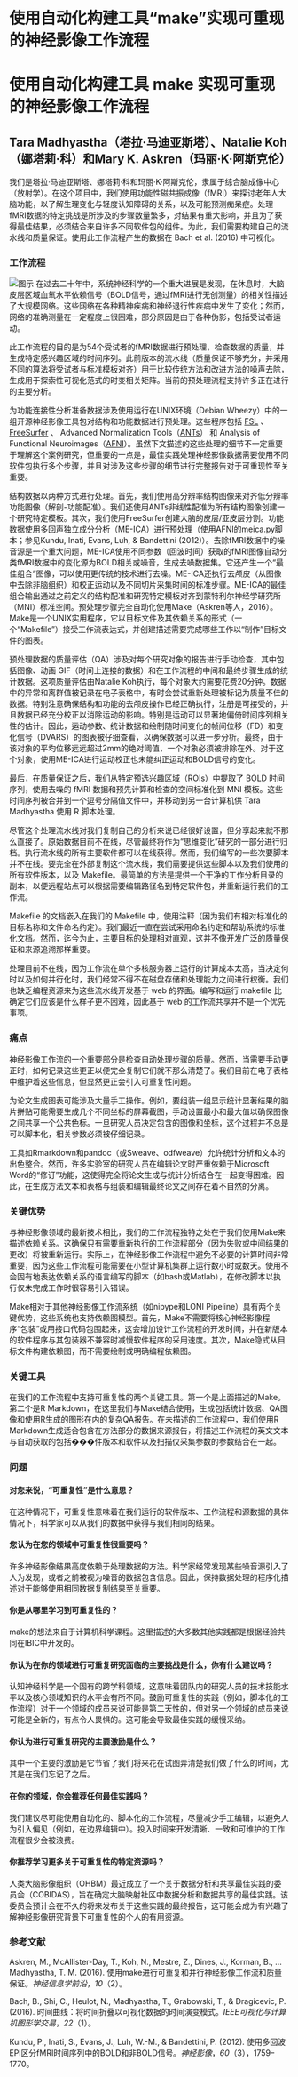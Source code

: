 # 使用自动化构建工具“make”实现可重现的神经影像工作流程

# 使用自动化构建工具 make 实现可重现的神经影像工作流程

## Tara Madhyastha（塔拉·马迪亚斯塔）、Natalie Koh（娜塔莉·科）和Mary K. Askren（玛丽·K·阿斯克伦）

我们是塔拉·马迪亚斯塔、娜塔莉·科和玛丽·K·阿斯克伦，隶属于综合脑成像中心（放射学）。在这个项目中，我们使用功能性磁共振成像（fMRI）来探讨老年人大脑功能，以了解生理变化与轻度认知障碍的关系，以及可能预测痴呆症。处理fMRI数据的特定挑战是所涉及的步骤数量繁多，对结果有重大影响，并且为了获得最佳结果，必须结合来自许多不同软件包的组件。为此，我们需要构建自己的流水线和质量保证。使用此工作流程产生的数据在 Bach et al. (2016) 中可视化。

### 工作流程

![图示](tmadhyastha.png) 在过去二十年中，系统神经科学的一个重大进展是发现，在休息时，大脑皮层区域血氧水平依赖信号（BOLD信号，通过fMRI进行无创测量）的相关性描述了大规模网络。这些网络在各种精神疾病和神经退行性疾病中发生了变化；然而，网络的准确测量在一定程度上很困难，部分原因是由于各种伪影，包括受试者运动。

此工作流程的目的是为54个受试者的fMRI数据进行预处理，检查数据的质量，并生成特定感兴趣区域的时间序列。此前版本的流水线（质量保证不够充分，并采用不同的算法将受试者与标准模板对齐）用于比较传统方法和改进方法的噪声去除，生成用于探索性可视化范式的时变相关矩阵。当前的预处理流程支持许多正在进行的主要分析。

为功能连接性分析准备数据涉及使用运行在UNIX环境（Debian Wheezy）中的一组开源神经影像工具包对结构和功能数据进行预处理。这些程序包括 [FSL](http://fsl.fmrib.ox.ac.uk/fsl/fslwiki/) 、 [FreeSurfer](http://freesurfer.net) 、 Advanced Normalization Tools（[ANTs](http://stnava.github.io/ANTs/)） 和 Analysis of Functional Neuroimages（[AFNI](http://afni.nimh.nih.gov/afni/)）。虽然下文描述的这些处理的细节不一定重要于理解这个案例研究，但重要的一点是，最佳实践处理神经影像数据需要使用不同软件包执行多个步骤，并且对涉及这些步骤的细节进行完整报告对于可重现性至关重要。

结构数据以两种方式进行处理。首先，我们使用高分辨率结构图像来对齐低分辨率功能图像（解剖-功能配准）。我们还使用ANTs非线性配准为所有结构图像创建一个研究特定模板。其次，我们使用FreeSurfer创建大脑的皮层/亚皮层分割。功能数据使用多回声独立成分分析（ME-ICA）进行预处理（使用AFNI的meica.py脚本；参见Kundu, Inati, Evans, Luh, & Bandettini (2012)）。去除fMRI数据中的噪音源是一个重大问题，ME-ICA使用不同参数（回波时间）获取的fMRI图像自动分类fMRI数据中的变化源为BOLD相关或噪音，生成去噪数据集。它还产生一个“最佳组合”图像，可以使用更传统的技术进行去噪。ME-ICA还执行去颅皮（从图像中去除非脑组织）和校正运动以及不同切片采集时间的标准步骤。ME-ICA的最佳组合输出通过之前定义的结构配准和研究特定模板对齐到蒙特利尔神经学研究所（MNI）标准空间。预处理步骤完全自动化使用Make（Askren等人，2016）。Make是一个UNIX实用程序，它以目标文件及其依赖关系的形式（一个“Makefile”）接受工作流表达式，并创建描述需要完成哪些工作以“制作”目标文件的图表。

预处理数据的质量评估（QA）涉及对每个研究对象的报告进行手动检查，其中包括图像、动画 GIF（时间上连接的数据）和在工作流程的中间和最终步骤生成的统计数据。这项质量评估由Natalie Koh执行，每个对象大约需要花费20分钟。数据中的异常和离群值被记录在电子表格中，有时会尝试重新处理被标记为质量不佳的数据。特别注意确保结构和功能的去颅皮操作已经正确执行，注册是可接受的，并且数据已经充分校正以消除运动的影响。特别是运动可以显著地偏倚时间序列相关性的估计。因此，运动参数、统计数据和绘制随时间变化的帧间位移（FD）和变化信号（DVARS）的图表被仔细查看，以确保数据可以进一步分析。最终，由于该对象的平均位移远远超过2mm的绝对阈值，一个对象必须被排除在外。对于这个对象，使用ME-ICA进行运动校正也未能纠正运动和BOLD信号的变化。

最后，在质量保证之后，我们从特定预选兴趣区域（ROIs）中提取了 BOLD 时间序列，使用去噪的 fMRI 数据和预先计算和检查的空间标准化到 MNI 模板。这些时间序列被合并到一个逗号分隔值文件中，并移动到另一台计算机供 Tara Madhyastha 使用 R 脚本处理。

尽管这个处理流水线对我们复制自己的分析来说已经很好设置，但分享起来就不那么直接了。原始数据目前不在线，尽管最终将作为“思维变化”研究的一部分进行归档。执行流水线的所有主要软件都可以在线获得。然而，我们编写的一些次要脚本并不在线。要完全在外部复制这个流水线，我们需要提供这些脚本以及我们使用的所有软件版本，以及 Makefile。最简单的方法是提供一个干净的工作分析目录的副本，以便远程站点可以根据需要编辑路径名到特定软件包，并重新运行我们的工作流。

Makefile 的文档嵌入在我们的 Makefile 中，使用注释（因为我们有相对标准化的目标名称和文件命名约定）。我们最近一直在尝试采用命名约定和帮助系统的标准化文档。然而，迄今为止，主要目标的处理相对直观，这并不像开发广泛的质量保证和来源追溯那样重要。

处理目前不在线，因为工作流在单个多核服务器上运行的计算成本太高，当决定何时以及如何并行化时，我们经常不得不在磁盘存储和处理能力之间进行权衡。我们也缺乏编程资源来为这些流水线开发基于 web 的界面。编写和运行 makefile 比确定它们应该是什么样子更不困难，因此基于 web 的工作流共享并不是一个优先事项。

### 痛点

神经影像工作流的一个重要部分是检查自动处理步骤的质量。然而，当需要手动更正时，如何记录这些更正以便完全复制它们就不那么清楚了。我们目前在电子表格中维护着这些信息，但显然更正会引入可重复性问题。

为论文生成图表可能涉及大量手工操作。例如，要组装一组显示统计显著结果的脑片拼贴可能需要生成几个不同坐标的屏幕截图，手动设置最小和最大值以确保图像之间共享一个公共色标。一旦研究人员决定包含的图像和坐标，这个过程并不总是可以脚本化，相关参数必须被仔细记录。

工具如Rmarkdown和pandoc（或Sweave、odfweave）允许统计分析和文本的出色整合。然而，许多实验室的研究人员在编辑论文时严重依赖于Microsoft Word的“修订”功能，这使得完全将论文生成与统计分析结合在一起变得困难。因此，在生成方法文本和表格与组装和编辑最终论文之间存在着不自然的分离。

### 关键优势

与神经影像领域的最新技术相比，我们的工作流程独特之处在于我们使用Make来描述依赖关系。这确保只有需要重新执行的工作流程部分（因为失败或中间结果的更改）将被重新运行。实际上，在神经影像工作流程中避免不必要的计算时间非常重要，因为这些工作流程可能需要在小型计算机集群上运行数小时或数天。使用不会固有地表达依赖关系的语言编写的脚本（如bash或Matlab），在修改脚本以执行仅未完成工作时很容易引入错误。

Make相对于其他神经影像工作流系统（如nipype和LONI Pipeline）具有两个关键优势，这些系统也支持依赖图模型。首先，Make不需要将核心神经影像程序“包装”或用接口代码包围起来，这会增加设计工作流程的开发时间，并在新版本的软件程序与其包装器不兼容时减慢软件程序的采用速度。其次，Make隐式从目标文件构建依赖图，而不需要绘制或明确编程依赖图。

### 关键工具

在我们的工作流程中支持可重复性的两个关键工具。第一个是上面描述的Make。第二个是R Markdown，在这里我们与Make结合使用，生成包括统计数据、QA图像和使用R生成的图形在内的复杂QA报告。在未描述的工作流程中，我们使用R Markdown生成适合包含在方法部分的数据来源报告，将描述工作流程的英文文本与自动获取的包括���件版本和软件以及扫描仪采集参数的参数结合在一起。

### 问题

#### 对您来说，“可重复性”是什么意思？

在这种情况下，可重复性意味着在我们运行的软件版本、工作流程和源数据的具体情况下，科学家可以从我们的数据中获得与我们相同的结果。

#### 您认为在您的领域中可重复性很重要吗？

许多神经影像结果高度依赖于处理数据的方法。科学家经常发现某些噪音源引入了人为发现，或者之前被视为噪音的数据包含信息。因此，保持数据处理的程序化描述对于能够使用相同数据复制结果至关重要。

#### 你是从哪里学习到可重复性的？

make的想法来自于计算机科学课程。这里描述的大多数其他实践都是根据经验共同在IBIC中开发的。

#### 你认为在你的领域进行可重复研究面临的主要挑战是什么，你有什么建议吗？

认知神经科学是一个固有的跨学科领域，这意味着团队内的研究人员的技术技能水平以及核心领域知识的水平会有所不同。鼓励可重复性的实践（例如，脚本化的工作流程）对于一个领域的成员来说可能是第二天性的，但对另一个领域的成员来说可能是全新的，有点令人畏惧的。这可能会导致最佳实践的缓慢采纳。

#### 你认为进行可重复研究的主要激励是什么？

其中一个主要的激励是它节省了我们将来花在试图弄清楚我们做了什么的时间，尤其是在我们忘记了之后。

#### 在你的领域，你会推荐任何最佳实践吗？

我们建议尽可能使用自动化的、脚本化的工作流程，尽量减少手工编辑，以避免人为引入偏见（例如，在边界编辑中）。投入时间来开发清晰、一致和可维护的工作流程很少会被浪费。

#### 你推荐学习更多关于可重复性的特定资源吗？

人类大脑影像组织（OHBM）最近成立了一个关于数据分析和共享最佳实践的委员会（COBIDAS），旨在确定大脑映射社区中数据分析和数据共享的最佳实践。该委员会预计会在不久的将来发布关于这些实践的最终报告，这可能会成为有兴趣了解神经影像研究背景下可重复性的个人的有用资源。

### 参考文献

Askren, M., McAllister-Day, T., Koh, N., Mestre, Z., Dines, J., Korman, B., … Madhyastha, T. M. (2016). 使用make进行可重复和并行神经影像工作流和质量保证。*神经信息学前沿*，*10*（2）。

Bach, B., Shi, C., Heulot, N., Madhyastha, T., Grabowski, T., & Dragicevic, P. (2016). 时间曲线：将时间折叠以可视化数据的时间演变模式。*IEEE可视化与计算机图形学交易*，*22*（1）。

Kundu, P., Inati, S., Evans, J., Luh, W.-M., & Bandettini, P. (2012). 使用多回波EPI区分fMRI时间序列中的BOLD和非BOLD信号。*神经影像*，*60*（3），1759–1770。
